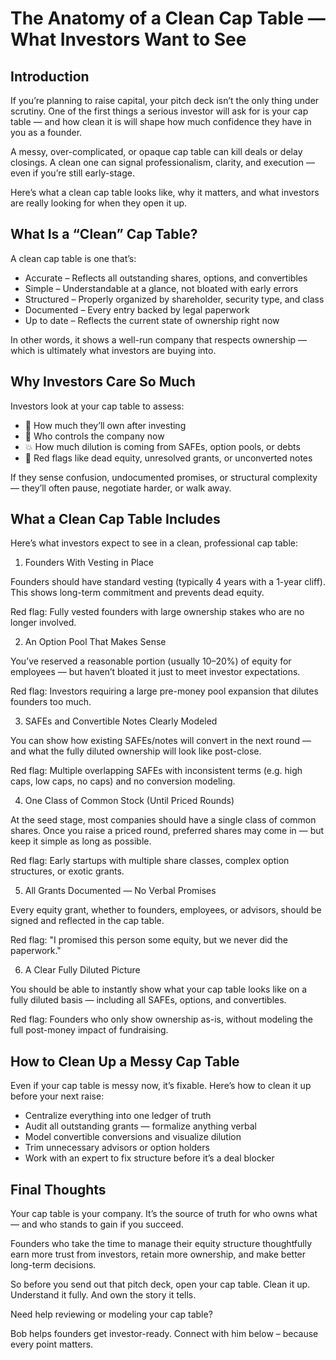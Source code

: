 # The Anatomy of a Clean Cap Table — What Investors Want to See


## Introduction

If you’re planning to raise capital, your pitch deck isn’t the only thing under scrutiny. One of the first things a serious investor will ask for is your cap table — and how clean it is will shape how much confidence they have in you as a founder.

A messy, over-complicated, or opaque cap table can kill deals or delay closings. A clean one can signal professionalism, clarity, and execution — even if you’re still early-stage.

Here’s what a clean cap table looks like, why it matters, and what investors are really looking for when they open it up.


## What Is a “Clean” Cap Table?

A clean cap table is one that’s:

  - Accurate – Reflects all outstanding shares, options, and convertibles
  - Simple – Understandable at a glance, not bloated with early errors
  - Structured – Properly organized by shareholder, security type, and class
  - Documented – Every entry backed by legal paperwork
  - Up to date – Reflects the current state of ownership right now
  
In other words, it shows a well-run company that respects ownership — which is ultimately what investors are buying into.


## Why Investors Care So Much

Investors look at your cap table to assess:

  - 🏦 How much they’ll own after investing
  - 🤝 Who controls the company now
  - 💥 How much dilution is coming from SAFEs, option pools, or debts
  - 🚩 Red flags like dead equity, unresolved grants, or unconverted notes

If they sense confusion, undocumented promises, or structural complexity — they’ll often pause, negotiate harder, or walk away.


## What a Clean Cap Table Includes

Here’s what investors expect to see in a clean, professional cap table:

1. Founders With Vesting in Place

Founders should have standard vesting (typically 4 years with a 1-year cliff). This shows long-term commitment and prevents dead equity.

Red flag: Fully vested founders with large ownership stakes who are no longer involved.

2. An Option Pool That Makes Sense

You’ve reserved a reasonable portion (usually 10–20%) of equity for employees — but haven’t bloated it just to meet investor expectations.

Red flag: Investors requiring a large pre-money pool expansion that dilutes founders too much.

3. SAFEs and Convertible Notes Clearly Modeled

You can show how existing SAFEs/notes will convert in the next round — and what the fully diluted ownership will look like post-close.

Red flag: Multiple overlapping SAFEs with inconsistent terms (e.g. high caps, low caps, no caps) and no conversion modeling.

4. One Class of Common Stock (Until Priced Rounds)

At the seed stage, most companies should have a single class of common shares. Once you raise a priced round, preferred shares may come in — but keep it simple as long as possible.

Red flag: Early startups with multiple share classes, complex option structures, or exotic grants.

5. All Grants Documented — No Verbal Promises

Every equity grant, whether to founders, employees, or advisors, should be signed and reflected in the cap table.

Red flag: "I promised this person some equity, but we never did the paperwork."

6. A Clear Fully Diluted Picture

You should be able to instantly show what your cap table looks like on a fully diluted basis — including all SAFEs, options, and convertibles.

Red flag: Founders who only show ownership as-is, without modeling the full post-money impact of fundraising.


## How to Clean Up a Messy Cap Table

Even if your cap table is messy now, it’s fixable. Here’s how to clean it up before your next raise:

- Centralize everything into one ledger of truth
- Audit all outstanding grants — formalize anything verbal
- Model convertible conversions and visualize dilution
- Trim unnecessary advisors or option holders
- Work with an expert to fix structure before it’s a deal blocker


## Final Thoughts

Your cap table is your company. It’s the source of truth for who owns what — and who stands to gain if you succeed.

Founders who take the time to manage their equity structure thoughtfully earn more trust from investors, retain more ownership, and make better long-term decisions.

So before you send out that pitch deck, open your cap table. Clean it up. Understand it fully. And own the story it tells.

Need help reviewing or modeling your cap table?

Bob helps founders get investor-ready.  Connect with him below – because every point matters.